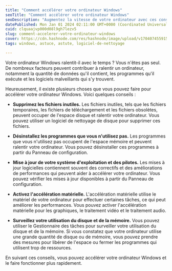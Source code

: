 ```yaml
---
title: "Comment accélérer votre ordinateur Windows"
seoTitle: "Comment accélérer votre ordinateur Windows"
seoDescription: "Augmentez la vitesse de votre ordinateur avec ces conseils"
datePublished: Mon Jan 01 2024 02:11:00 GMT+0000 (Coordinated Universal Time)
cuid: clquaajvp000d08l9gh7lezv5
slug: comment-accelerer-votre-ordinateur-windows
cover: https://cdn.hashnode.com/res/hashnode/image/upload/v1704074559157/1282ab50-99f9-41df-b797-ea6820e943b8.png
tags: windows, astuce, astute, logiciel-de-nettoyage

---
```


Votre ordinateur Windows ralentit-il avec le temps ? Vous n'êtes pas seul. De nombreux facteurs peuvent contribuer à ralentir un ordinateur, notamment la quantité de données qu'il contient, les programmes qu'il exécute et les logiciels malveillants qui s'y trouvent.

Heureusement, il existe plusieurs choses que vous pouvez faire pour accélérer votre ordinateur Windows. Voici quelques conseils :

* **Supprimez les fichiers inutiles.** Les fichiers inutiles, tels que les fichiers temporaires, les fichiers de téléchargement et les fichiers obsolètes, peuvent occuper de l'espace disque et ralentir votre ordinateur. Vous pouvez utiliser un logiciel de nettoyage de disque pour supprimer ces fichiers.
    
* **Désinstallez les programmes que vous n'utilisez pas.** Les programmes que vous n'utilisez pas occupent de l'espace mémoire et peuvent ralentir votre ordinateur. Vous pouvez désinstaller ces programmes à partir du Panneau de configuration.
    
* **Mise à jour de votre système d'exploitation et des pilotes.** Les mises à jour logicielles contiennent souvent des correctifs et des améliorations de performances qui peuvent aider à accélérer votre ordinateur. Vous pouvez vérifier les mises à jour disponibles à partir du Panneau de configuration.
    
* **Activez l'accélération matérielle.** L'accélération matérielle utilise le matériel de votre ordinateur pour effectuer certaines tâches, ce qui peut améliorer les performances. Vous pouvez activer l'accélération matérielle pour les graphiques, le traitement vidéo et le traitement audio.
    
* **Surveillez votre utilisation du disque et de la mémoire.** Vous pouvez utiliser le Gestionnaire des tâches pour surveiller votre utilisation du disque et de la mémoire. Si vous constatez que votre ordinateur utilise une grande quantité de disque ou de mémoire, vous pouvez prendre des mesures pour libérer de l'espace ou fermer les programmes qui utilisent trop de ressources.
    

En suivant ces conseils, vous pouvez accélérer votre ordinateur Windows et le faire fonctionner plus rapidement.